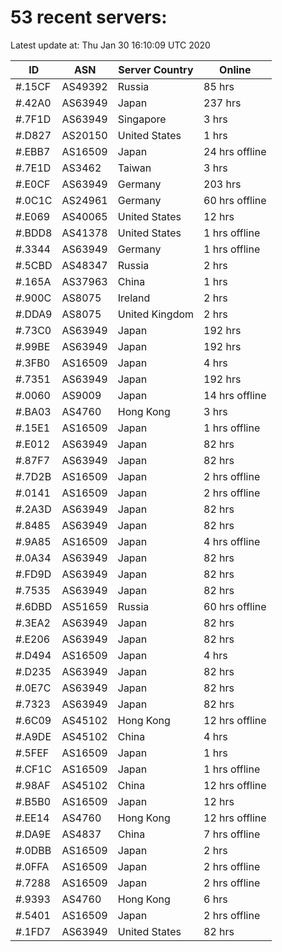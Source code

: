 # 53 recent servers:

Latest update at: Thu Jan 30 16:10:09 UTC 2020

| ID | ASN | Server Country | Online |
| -- | --- | -------------- | ------ |
| #.15CF | AS49392 | Russia | 85 hrs |
| #.42A0 | AS63949 | Japan | 237 hrs |
| #.7F1D | AS63949 | Singapore | 3 hrs |
| #.D827 | AS20150 | United States | 1 hrs |
| #.EBB7 | AS16509 | Japan | 24 hrs offline |
| #.7E1D | AS3462 | Taiwan | 3 hrs |
| #.E0CF | AS63949 | Germany | 203 hrs |
| #.0C1C | AS24961 | Germany | 60 hrs offline |
| #.E069 | AS40065 | United States | 12 hrs |
| #.BDD8 | AS41378 | United States | 1 hrs offline |
| #.3344 | AS63949 | Germany | 1 hrs offline |
| #.5CBD | AS48347 | Russia | 2 hrs |
| #.165A | AS37963 | China | 1 hrs |
| #.900C | AS8075 | Ireland | 2 hrs |
| #.DDA9 | AS8075 | United Kingdom | 2 hrs |
| #.73C0 | AS63949 | Japan | 192 hrs |
| #.99BE | AS63949 | Japan | 192 hrs |
| #.3FB0 | AS16509 | Japan | 4 hrs |
| #.7351 | AS63949 | Japan | 192 hrs |
| #.0060 | AS9009 | Japan | 14 hrs offline |
| #.BA03 | AS4760 | Hong Kong | 3 hrs |
| #.15E1 | AS16509 | Japan | 1 hrs offline |
| #.E012 | AS63949 | Japan | 82 hrs |
| #.87F7 | AS63949 | Japan | 82 hrs |
| #.7D2B | AS16509 | Japan | 2 hrs offline |
| #.0141 | AS16509 | Japan | 2 hrs offline |
| #.2A3D | AS63949 | Japan | 82 hrs |
| #.8485 | AS63949 | Japan | 82 hrs |
| #.9A85 | AS16509 | Japan | 4 hrs offline |
| #.0A34 | AS63949 | Japan | 82 hrs |
| #.FD9D | AS63949 | Japan | 82 hrs |
| #.7535 | AS63949 | Japan | 82 hrs |
| #.6DBD | AS51659 | Russia | 60 hrs offline |
| #.3EA2 | AS63949 | Japan | 82 hrs |
| #.E206 | AS63949 | Japan | 82 hrs |
| #.D494 | AS16509 | Japan | 4 hrs |
| #.D235 | AS63949 | Japan | 82 hrs |
| #.0E7C | AS63949 | Japan | 82 hrs |
| #.7323 | AS63949 | Japan | 82 hrs |
| #.6C09 | AS45102 | Hong Kong | 12 hrs offline |
| #.A9DE | AS45102 | China | 4 hrs |
| #.5FEF | AS16509 | Japan | 1 hrs |
| #.CF1C | AS16509 | Japan | 1 hrs offline |
| #.98AF | AS45102 | China | 12 hrs offline |
| #.B5B0 | AS16509 | Japan | 12 hrs |
| #.EE14 | AS4760 | Hong Kong | 12 hrs offline |
| #.DA9E | AS4837 | China | 7 hrs offline |
| #.0DBB | AS16509 | Japan | 2 hrs |
| #.0FFA | AS16509 | Japan | 2 hrs offline |
| #.7288 | AS16509 | Japan | 2 hrs offline |
| #.9393 | AS4760 | Hong Kong | 6 hrs |
| #.5401 | AS16509 | Japan | 2 hrs offline |
| #.1FD7 | AS63949 | United States | 82 hrs |


